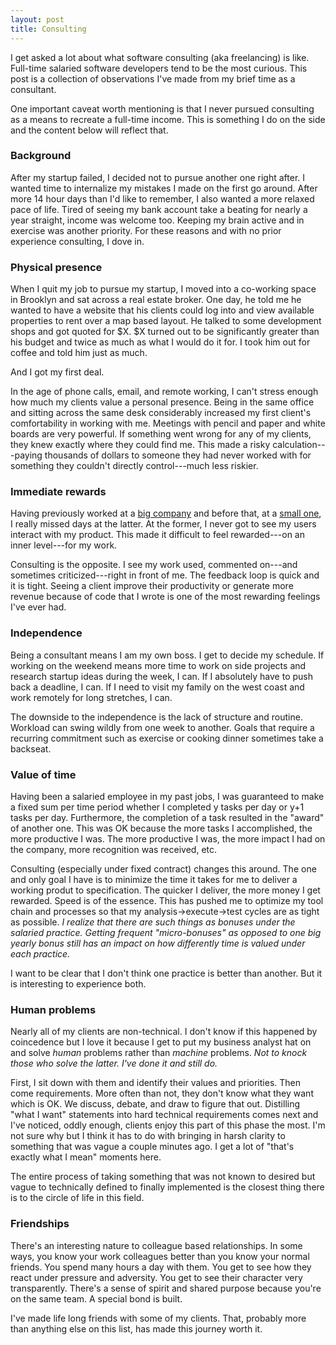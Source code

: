 ```yaml
---
layout: post
title: Consulting
---
```


I get asked a lot about what software consulting (aka freelancing) is like. Full-time salaried software developers tend to be the most curious. This post is a collection of observations I've made from my brief time as a consultant. 

One important caveat worth mentioning is that I never pursued consulting as a means to recreate a full-time income. This is something I do on the side and the content below will reflect that.

### Background

After my startup failed, I decided not to pursue another one right after. I wanted time to internalize my mistakes I made on the first go around. After more 14 hour days than I'd like to remember, I also wanted a more relaxed pace of life. Tired of seeing my bank account take a beating for nearly a year straight, income was welcome too. Keeping my brain active and in exercise was another priority. For these reasons and with no prior experience consulting, I dove in. 

### Physical presence

When I quit my job to pursue my startup, I moved into a co-working space in Brooklyn and sat across a real estate broker. One day, he told me he wanted to have a website that his clients could log into and view available properties to rent over a map based layout. He talked to some development shops and got quoted for $X. $X turned out to be significantly greater than his budget and twice as much as what I would do it for. I took him out for coffee and told him just as much.

And I got my first deal. 

In the age of phone calls, email, and remote working, I can't stress enough how much my clients value a personal presence. Being in the same office and sitting across the same desk considerably increased my first client's comfortability in working with me. Meetings with pencil and paper and white boards are very powerful. If something went wrong for any of my clients, they knew exactly where they could find me. This made a risky calculation---paying thousands of dollars to someone they had never worked with for something they couldn't directly control---much less riskier.

### Immediate rewards 

Having previously worked at a [big company](http://ms.com) and before that, at a [small one](http://whitehouse.gov), I really missed days at the latter. At the former, I never got to see my users interact with my product. This made it difficult to feel rewarded---on an inner level---for my work. 

Consulting is the opposite. I see my work used, commented on---and sometimes criticized---right in front of me. The feedback loop is quick and it is tight. Seeing a client improve their productivity or generate more revenue because of code that I wrote is one of the most rewarding feelings I've ever had. 

### Independence

Being a consultant means I am my own boss. I get to decide my schedule. If working on the weekend means more time to work on side projects and research startup ideas during the week, I can. If I absolutely have to push back a deadline, I can. If I need to visit my family on the west coast and work remotely for long stretches, I can. 

The downside to the independence is the lack of structure and routine. Workload can swing wildly from one week to another. Goals that require a recurring commitment such as exercise or cooking dinner sometimes take a backseat.

### Value of time

Having been a salaried employee in my past jobs, I was guaranteed to make a fixed sum per time period whether I completed y tasks per day or y+1 tasks per day. Furthermore, the completion of a task resulted in the "award" of another one. This was OK because the more tasks I accomplished, the more productive I was. The more productive I was, the more impact I had on the company, more recognition was received, etc. 

Consulting (especially under fixed contract) changes this around. The one and only goal I have is to minimize the time it takes for me to deliver a working produt to specification. The quicker I deliver, the more money I get rewarded. Speed is of the essence. This has pushed me to optimize my tool chain and processes so that my analysis->execute->test cycles are as tight as possible. *I realize that there are such things as bonuses under the salaried practice. Getting frequent "micro-bonuses" as opposed to one big yearly bonus still has an impact on how differently time is valued under each practice.* 

I want to be clear that I don't think one practice is better than another. But it is interesting to experience both.

### Human problems

Nearly all of my clients are non-technical. I don't know if this happened by coincedence but I love it because I get to put my business analyst hat on and solve *human* problems rather than *machine* problems. *Not to knock those who solve the latter. I've done it and still do.* 

First, I sit down with them and identify their values and priorities. Then come requirements. More often than not, they don't know what they want which is OK. We discuss, debate, and draw to figure that out. Distilling "what I want" statements into hard technical requirements comes next and I've noticed, oddly enough, clients enjoy this part of this phase the most. I'm not sure why but I think it has to do with bringing in harsh clarity to something that was vague a couple minutes ago. I get a lot of "that's exactly what I mean" moments here.

The entire process of taking something that was not known to desired but vague to technically defined to finally implemented is the closest thing there is to the circle of life in this field.

### Friendships

There's an interesting nature to colleague based relationships. In some ways, you know your work colleagues better than you know your normal friends. You spend many hours a day with them. You get to see how they react under pressure and adversity. You get to see their character very transparently. There's a sense of spirit and shared purpose because you're on the same team. A special bond is built. 

I've made life long friends with some of my clients. That, probably more than anything else on this list, has made this journey worth it. 

